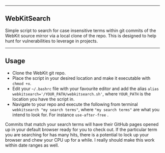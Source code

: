 -------
WebKitSearch
-------

Simple script to search for case insensitive terms within git commits of the WebKit source mirror via a local clone of the repo.
This is designed to help hunt for vulnerabilities to leverage in projects.

-------
Usage
-------

- Clone the WebKit git repo.
- Place the script in your desired location and make it executable with `chmod +x`.
- Edit your `~/.bashrc` file with your favourite editor and add the alias `alias webkitsearch='/YOUR_PATH/webkitsearch.sh'`, where `YOUR_PATH` is the location you have the script in.
- Navigate to your repo and execute the following from terminal `webkitsearch "my search terms"`,  where `"my search terms"` are what you intend to look for. For instance `use-after-free` .

Commits that match your search terms will have their GitHub pages opened up in your default browser ready for you to check out.
If the particular term you are searching for has many hits, there is a potential to lock up your browser and chew your CPU up for a while. I really should make this work within date ranges as well.
